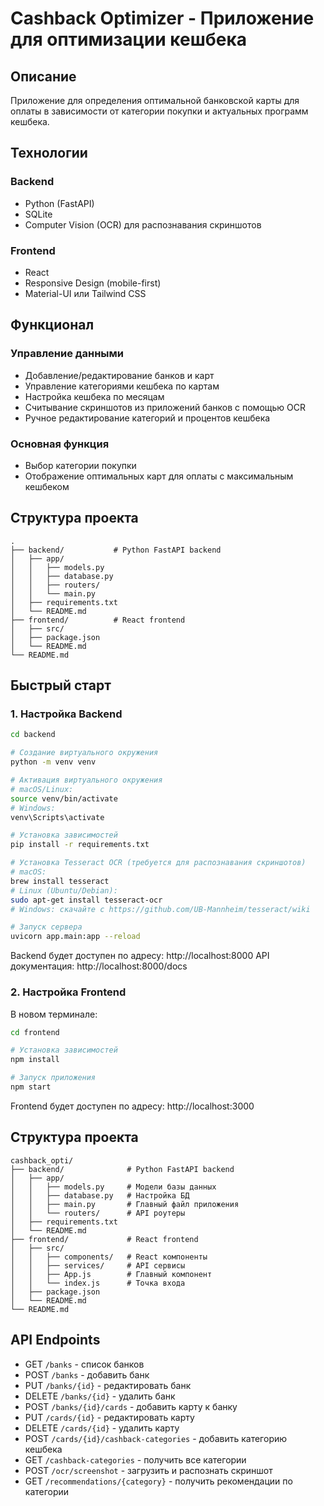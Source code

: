 # Cashback Optimizer - Приложение для оптимизации кешбека

## Описание
Приложение для определения оптимальной банковской карты для оплаты в зависимости от категории покупки и актуальных программ кешбека.

## Технологии

### Backend
- Python (FastAPI)
- SQLite
- Computer Vision (OCR) для распознавания скриншотов

### Frontend
- React
- Responsive Design (mobile-first)
- Material-UI или Tailwind CSS

## Функционал

### Управление данными
- Добавление/редактирование банков и карт
- Управление категориями кешбека по картам
- Настройка кешбека по месяцам
- Считывание скриншотов из приложений банков с помощью OCR
- Ручное редактирование категорий и процентов кешбека

### Основная функция
- Выбор категории покупки
- Отображение оптимальных карт для оплаты с максимальным кешбеком

## Структура проекта

```
.
├── backend/           # Python FastAPI backend
│   ├── app/
│   │   ├── models.py
│   │   ├── database.py
│   │   ├── routers/
│   │   └── main.py
│   ├── requirements.txt
│   └── README.md
├── frontend/          # React frontend
│   ├── src/
│   ├── package.json
│   └── README.md
└── README.md
```

## Быстрый старт

### 1. Настройка Backend

```bash
cd backend

# Создание виртуального окружения
python -m venv venv

# Активация виртуального окружения
# macOS/Linux:
source venv/bin/activate
# Windows:
venv\Scripts\activate

# Установка зависимостей
pip install -r requirements.txt

# Установка Tesseract OCR (требуется для распознавания скриншотов)
# macOS:
brew install tesseract
# Linux (Ubuntu/Debian):
sudo apt-get install tesseract-ocr
# Windows: скачайте с https://github.com/UB-Mannheim/tesseract/wiki

# Запуск сервера
uvicorn app.main:app --reload
```

Backend будет доступен по адресу: http://localhost:8000
API документация: http://localhost:8000/docs

### 2. Настройка Frontend

В новом терминале:

```bash
cd frontend

# Установка зависимостей
npm install

# Запуск приложения
npm start
```

Frontend будет доступен по адресу: http://localhost:3000

## Структура проекта

```
cashback_opti/
├── backend/              # Python FastAPI backend
│   ├── app/
│   │   ├── models.py     # Модели базы данных
│   │   ├── database.py   # Настройка БД
│   │   ├── main.py       # Главный файл приложения
│   │   └── routers/      # API роутеры
│   ├── requirements.txt
│   └── README.md
├── frontend/             # React frontend
│   ├── src/
│   │   ├── components/   # React компоненты
│   │   ├── services/     # API сервисы
│   │   ├── App.js        # Главный компонент
│   │   └── index.js      # Точка входа
│   ├── package.json
│   └── README.md
└── README.md
```

## API Endpoints

- GET `/banks` - список банков
- POST `/banks` - добавить банк
- PUT `/banks/{id}` - редактировать банк
- DELETE `/banks/{id}` - удалить банк
- POST `/banks/{id}/cards` - добавить карту к банку
- PUT `/cards/{id}` - редактировать карту
- DELETE `/cards/{id}` - удалить карту
- POST `/cards/{id}/cashback-categories` - добавить категорию кешбека
- GET `/cashback-categories` - получить все категории
- POST `/ocr/screenshot` - загрузить и распознать скриншот
- GET `/recommendations/{category}` - получить рекомендации по категории
